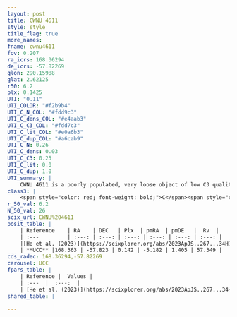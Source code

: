 ```yaml
---
layout: post
title: CWNU 4611
style: style
title_flag: true
more_names: 
fname: cwnu4611
fov: 0.207
ra_icrs: 168.36294
de_icrs: -57.82269
glon: 290.15988
glat: 2.62125
r50: 6.2
plx: 0.1425
UTI: "0.11"
UTI_COLOR: "#f2b9b4"
UTI_C_N_COL: "#fdd9c3"
UTI_C_dens_COL: "#e4aab3"
UTI_C_C3_COL: "#fdd7c3"
UTI_C_lit_COL: "#e0a6b3"
UTI_C_dup_COL: "#a6cab9"
UTI_C_N: 0.26
UTI_C_dens: 0.03
UTI_C_C3: 0.25
UTI_C_lit: 0.0
UTI_C_dup: 1.0
UTI_summary: |
    CWNU 4611 is a poorly populated, very loose object of low C3 quality. It was recently reported in the literature.
class3: |
    <span style="color: red; font-weight: bold;">C</span><span style="color: red; font-weight: bold;">C</span>
r_50_val: 6.2
N_50_val: 26
scix_url: CWNU%204611
posit_table: |
    | Reference    | RA    | DEC   | Plx  | pmRA  | pmDE   |  Rv  |
    | :---         | :---: | :---: | :---: | :---: | :---: | :---: |
    |[He et al. (2023)](https://scixplorer.org/abs/2023ApJS..267...34H) | 168.37 | -57.816 | 0.136 | -5.153 | 1.37 | -- |
    | **UCC** |168.363 | -57.823 | 0.142 | -5.182 | 1.405 | 57.349 | 
cds_radec: 168.36294,-57.82269
carousel: UCC
fpars_table: |
    | Reference |  Values |
    | :---  |  :---:  |
    | [He et al. (2023)](https://scixplorer.org/abs/2023ApJS..267...34H) | `A0=1.4, m-M=14.05, logA=9.5` |
shared_table: |
    
---
```

